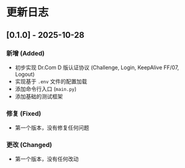 # 更新日志

## [0.1.0] - 2025-10-28

### 新增 (Added)
- 初步实现 Dr.Com D 版认证协议 (Challenge, Login, KeepAlive FF/07, Logout)
- 实现基于 `.env` 文件的配置加载
- 添加命令行入口 (`main.py`)
- 添加基础的测试框架

### 修复 (Fixed)
- 第一个版本，没有修复任何问题

### 更改 (Changed)
- 第一个版本，没有任何改动
